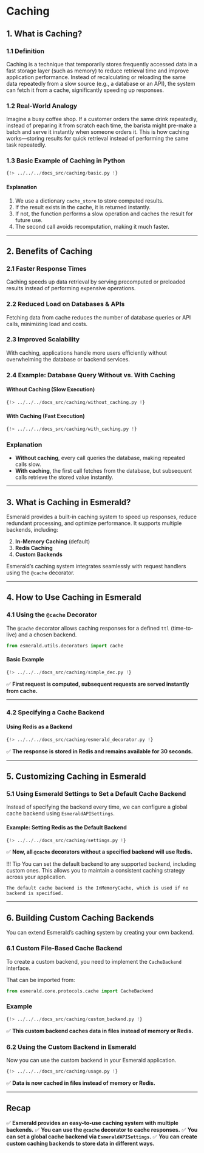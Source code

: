 # Caching

## **1. What is Caching?**

### **1.1 Definition**

Caching is a technique that temporarily stores frequently accessed data in a fast storage layer (such as memory)
to reduce retrieval time and improve application performance. Instead of recalculating or reloading the same data
repeatedly from a slow source (e.g., a database or an API), the system can fetch it from a cache,
significantly speeding up responses.

### **1.2 Real-World Analogy**

Imagine a busy coffee shop. If a customer orders the same drink repeatedly, instead of preparing it from scratch each
time, the barista might pre-make a batch and serve it instantly when someone orders it. This is how caching works—storing
results for quick retrieval instead of performing the same task repeatedly.

### **1.3 Basic Example of Caching in Python**

```python
{!> ../../../docs_src/caching/basic.py !}
```

####  Explanation

1. We use a dictionary `cache_store` to store computed results.
2. If the result exists in the cache, it is returned instantly.
3. If not, the function performs a slow operation and caches the result for future use.
4. The second call avoids recomputation, making it much faster.

---

## **2. Benefits of Caching**

### **2.1 Faster Response Times**

Caching speeds up data retrieval by serving precomputed or preloaded results instead of performing expensive operations.

### **2.2 Reduced Load on Databases & APIs**

Fetching data from cache reduces the number of database queries or API calls, minimizing load and costs.

### **2.3 Improved Scalability**

With caching, applications handle more users efficiently without overwhelming the database or backend services.

### **2.4 Example: Database Query Without vs. With Caching**

#### **Without Caching (Slow Execution)**

```python
{!> ../../../docs_src/caching/without_caching.py !}
```

#### **With Caching (Fast Execution)**

```python
{!> ../../../docs_src/caching/with_caching.py !}
```

### Explanation

- **Without caching**, every call queries the database, making repeated calls slow.
- **With caching**, the first call fetches from the database, but subsequent calls retrieve the stored value instantly.

---

## **3. What is Caching in Esmerald?**

Esmerald provides a built-in caching system to speed up responses, reduce redundant processing, and optimize performance.
It supports multiple backends, including:

2. **In-Memory Caching** (default)
2. **Redis Caching**
3. **Custom Backends**

Esmerald’s caching system integrates seamlessly with request handlers using the `@cache` decorator.

---

## **4. How to Use Caching in Esmerald**

### **4.1 Using the `@cache` Decorator**

The `@cache` decorator allows caching responses for a defined `ttl` (time-to-live) and a chosen backend.

```python
from esmerald.utils.decorators import cache
```

#### **Basic Example**

```python
{!> ../../../docs_src/caching/simple_dec.py !}
```
✅ **First request is computed, subsequent requests are served instantly from cache.**

---

### **4.2 Specifying a Cache Backend**

#### **Using Redis as a Backend**

```python
{!> ../../../docs_src/caching/esmerald_decorator.py !}
```
✅ **The response is stored in Redis and remains available for 30 seconds.**

---

## **5. Customizing Caching in Esmerald**

### **5.1 Using Esmerald Settings to Set a Default Cache Backend**

Instead of specifying the backend every time, we can configure a global cache backend using `EsmeraldAPISettings`.

#### **Example: Setting Redis as the Default Backend**

```python
{!> ../../../docs_src/caching/settings.py !}
```

✅ **Now, all `@cache` decorators without a specified backend will use Redis.**

!!! Tip
    You can set the default backend to any supported backend, including custom ones.
    This allows you to maintain a consistent caching strategy across your application.

    The default cache backend is the InMemoryCache, which is used if no backend is specified.

---

## **6. Building Custom Caching Backends**

You can extend Esmerald’s caching system by creating your own backend.

### **6.1 Custom File-Based Cache Backend**

To create a custom backend, you need to implement the `CacheBackend` interface.

That can be imported from:

```python
from esmerald.core.protocols.cache import CacheBackend
```

### Example

```python
{!> ../../../docs_src/caching/custom_backend.py !}
```

✅ **This custom backend caches data in files instead of memory or Redis.**

### **6.2 Using the Custom Backend in Esmerald**

Now you can use the custom backend in your Esmerald application.

```python
{!> ../../../docs_src/caching/usage.py !}
```

✅ **Data is now cached in files instead of memory or Redis.**

---

## Recap

✅ **Esmerald provides an easy-to-use caching system with multiple backends.**
✅ **You can use the `@cache` decorator to cache responses.**
✅ **You can set a global cache backend via `EsmeraldAPISettings`.**
✅ **You can create custom caching backends to store data in different ways.**
